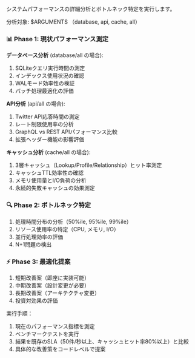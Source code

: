 システムパフォーマンスの詳細分析とボトルネック特定を実行します。

分析対象: $ARGUMENTS （database, api, cache, all）

### 📊 Phase 1: 現状パフォーマンス測定
**データベース分析** (database/all の場合):
1. SQLiteクエリ実行時間の測定
2. インデックス使用状況の確認
3. WALモード効率性の検証
4. バッチ処理最適化の評価

**API分析** (api/all の場合):
1. Twitter API応答時間の測定
2. レート制限使用率の分析
3. GraphQL vs REST APIパフォーマンス比較
4. 拡張ヘッダー機能の影響評価

**キャッシュ分析** (cache/all の場合):
1. 3層キャッシュ（Lookup/Profile/Relationship）ヒット率測定
2. キャッシュTTL効率性の確認
3. メモリ使用量とI/O負荷の分析
4. 永続的失敗キャッシュの効果測定

### 🔍 Phase 2: ボトルネック特定
1. 処理時間分布の分析（50%ile, 95%ile, 99%ile）
2. リソース使用率の特定（CPU, メモリ, I/O）
3. 並行処理効率の評価
4. N+1問題の検出

### ⚡ Phase 3: 最適化提案
1. 短期改善案（即座に実装可能）
2. 中期改善案（設計変更が必要）
3. 長期改善案（アーキテクチャ変更）
4. 投資対効果の評価

実行手順：
1. 現在のパフォーマンス指標を測定
2. ベンチマークテストを実行
3. 結果を既存のSLA（50件/秒以上、キャッシュヒット率80%以上）と比較
4. 具体的な改善策をコードレベルで提案